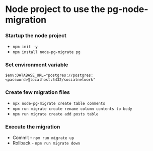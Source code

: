 # Node project to use the pg-node-migration

### Startup the node project
- `npm init -y`
- `npm install node-pg-migrate pg`

### Set environment variable

`$env:DATABASE_URL="postgres://postgres:<password>@localhost:5432/socialnetwork"`

### Create few migration files
- `npx node-pg-migrate create table comments`
- `npm run migrate create rename column contents to body`
- `npm run migrate create add posts table`

### Execute the migration
- Commit - `npm run migrate up`
- Rollback - `npm run migrate down`
